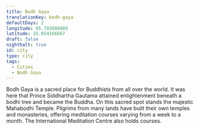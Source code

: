 ```yaml
---
title: Bodh Gaya
translationKey: bodh-gaya
defaultDays: 2
longitude: 85.783888889
latitude: 25.854166667
draft: false
nighthalt: true
id: city
type: city
tags:
  - Cities
  - Bodh Gaya
---
```

Bodh Gaya is a sacred place for Buddhists from all over the world. It was here that Prince Siddhartha Gautama attained enlightenment beneath a bodhi tree and became the Buddha. On this sacred spot stands the majestic Mahabodhi Temple. Pilgrims from many lands have built their own temples and monasteries, offering meditation courses varying from a week to a month. The International Meditation Centre also holds courses.